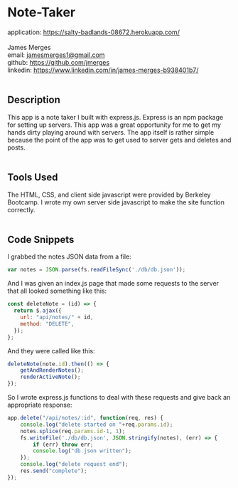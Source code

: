 # Note-Taker
application: https://salty-badlands-08672.herokuapp.com/  
<br>
James Merges  
email: jamesmerges1@gmail.com  
github: https://github.com/jmerges  
linkedin: https://www.linkedin.com/in/james-merges-b938401b7/  
<br>
## Description
This app is a note taker I built with express.js. Express is an npm package for setting up servers. This app was a great opportunity for me to get my hands dirty playing around with servers. The app itself is rather simple because the point of the app was to get used to server gets and deletes and posts.  
<br>
## Tools Used
The HTML, CSS, and client side javascript were provided by Berkeley Bootcamp. I wrote my own server side javascript to make the site function correctly.  
<br>
## Code Snippets
I grabbed the notes JSON data from a file:  
```javascript
var notes = JSON.parse(fs.readFileSync('./db/db.json'));
```  
And I was given an index.js page that made some requests to the server that all looked something like this:
```javascript
const deleteNote = (id) => {
  return $.ajax({
    url: "api/notes/" + id,
    method: "DELETE",
  });
};
```  
And they were called like this:  
```javascript
deleteNote(note.id).then(() => {
    getAndRenderNotes();
    renderActiveNote();
});
```  
So I wrote express.js functions to deal with these requests and give back an appropriate response:  
```javascript
app.delete("/api/notes/:id", function(req, res) {
    console.log("delete started on "+req.params.id);
    notes.splice(req.params.id-1, 1);
    fs.writeFile('./db/db.json', JSON.stringify(notes), (err) => {
        if (err) throw err;
        console.log("db.json written");
    });
    console.log("delete request end");
    res.send("complete");
});
```  